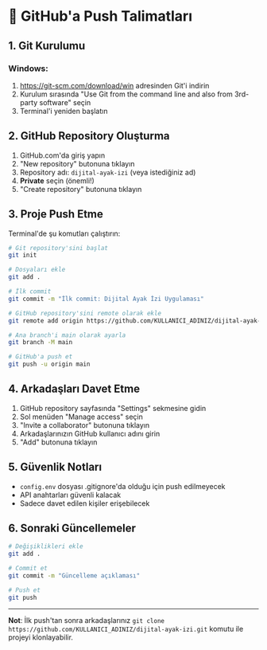 # 🚀 GitHub'a Push Talimatları

## 1. Git Kurulumu

### Windows:
1. https://git-scm.com/download/win adresinden Git'i indirin
2. Kurulum sırasında "Use Git from the command line and also from 3rd-party software" seçin
3. Terminal'i yeniden başlatın

## 2. GitHub Repository Oluşturma

1. GitHub.com'da giriş yapın
2. "New repository" butonuna tıklayın
3. Repository adı: `dijital-ayak-izi` (veya istediğiniz ad)
4. **Private** seçin (önemli!)
5. "Create repository" butonuna tıklayın

## 3. Proje Push Etme

Terminal'de şu komutları çalıştırın:

```bash
# Git repository'sini başlat
git init

# Dosyaları ekle
git add .

# İlk commit
git commit -m "İlk commit: Dijital Ayak İzi Uygulaması"

# GitHub repository'sini remote olarak ekle
git remote add origin https://github.com/KULLANICI_ADINIZ/dijital-ayak-izi.git

# Ana branch'i main olarak ayarla
git branch -M main

# GitHub'a push et
git push -u origin main
```

## 4. Arkadaşları Davet Etme

1. GitHub repository sayfasında "Settings" sekmesine gidin
2. Sol menüden "Manage access" seçin
3. "Invite a collaborator" butonuna tıklayın
4. Arkadaşlarınızın GitHub kullanıcı adını girin
5. "Add" butonuna tıklayın

## 5. Güvenlik Notları

- `config.env` dosyası .gitignore'da olduğu için push edilmeyecek
- API anahtarları güvenli kalacak
- Sadece davet edilen kişiler erişebilecek

## 6. Sonraki Güncellemeler

```bash
# Değişiklikleri ekle
git add .

# Commit et
git commit -m "Güncelleme açıklaması"

# Push et
git push
```

---

**Not**: İlk push'tan sonra arkadaşlarınız `git clone https://github.com/KULLANICI_ADINIZ/dijital-ayak-izi.git` komutu ile projeyi klonlayabilir.
